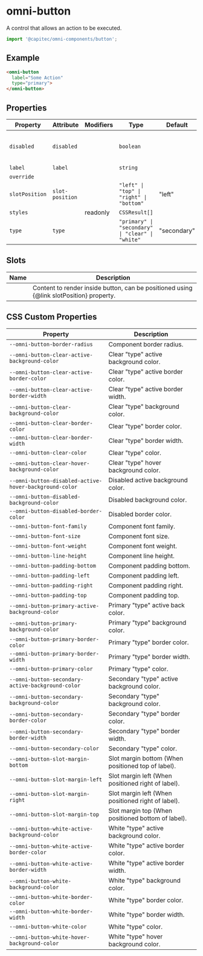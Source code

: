 # omni-button

A control that allows an action to be executed.

```js 
import '@capitec/omni-components/button'; 
```

## Example

```html
<omni-button   label="Some Action"  type="primary"></omni-button>
```

## Properties

| Property       | Attribute       | Modifiers | Type                                             | Default     | Description                             |
|----------------|-----------------|-----------|--------------------------------------------------|-------------|-----------------------------------------|
| `disabled`     | `disabled`      |           | `boolean`                                        |             | Indicator if the component is disabled. |
| `label`        | `label`         |           | `string`                                         |             | Text label.                             |
| `override`     |                 |           |                                                  |             |                                         |
| `slotPosition` | `slot-position` |           | `"left" \| "top" \| "right" \| "bottom"`         | "left"      | Position of slotted content.            |
| `styles`       |                 | readonly  | `CSSResult[]`                                    |             |                                         |
| `type`         | `type`          |           | `"primary" \| "secondary" \| "clear" \| "white"` | "secondary" | Display type.                           |

## Slots

| Name | Description                                      |
|------|--------------------------------------------------|
|      | Content to render inside button, can be positioned using {@link slotPosition} property. |

## CSS Custom Properties

| Property                                         | Description                                      |
|--------------------------------------------------|--------------------------------------------------|
| `--omni-button-border-radius`                    | Component border radius.                         |
| `--omni-button-clear-active-background-color`    | Clear "type" active background color.            |
| `--omni-button-clear-active-border-color`        | Clear "type" active border color.                |
| `--omni-button-clear-active-border-width`        | Clear "type" active border width.                |
| `--omni-button-clear-background-color`           | Clear "type" background color.                   |
| `--omni-button-clear-border-color`               | Clear "type" border color.                       |
| `--omni-button-clear-border-width`               | Clear "type" border width.                       |
| `--omni-button-clear-color`                      | Clear "type" color.                              |
| `--omni-button-clear-hover-background-color`     | Clear "type" hover background color.             |
| `--omni-button-disabled-active-hover-background-color` | Disabled active background color.                |
| `--omni-button-disabled-background-color`        | Disabled background color.                       |
| `--omni-button-disabled-border-color`            | Disabled border color.                           |
| `--omni-button-font-family`                      | Component font family.                           |
| `--omni-button-font-size`                        | Component font size.                             |
| `--omni-button-font-weight`                      | Component font weight.                           |
| `--omni-button-line-height`                      | Component line height.                           |
| `--omni-button-padding-bottom`                   | Component padding bottom.                        |
| `--omni-button-padding-left`                     | Component padding left.                          |
| `--omni-button-padding-right`                    | Component padding right.                         |
| `--omni-button-padding-top`                      | Component padding top.                           |
| `--omni-button-primary-active-background-color`  | Primary "type" active back color.                |
| `--omni-button-primary-background-color`         | Primary "type" background color.                 |
| `--omni-button-primary-border-color`             | Primary "type" border color.                     |
| `--omni-button-primary-border-width`             | Primary "type" border width.                     |
| `--omni-button-primary-color`                    | Primary "type" color.                            |
| `--omni-button-secondary-active-background-color` | Secondary "type" active background color.        |
| `--omni-button-secondary-background-color`       | Secondary "type" background color.               |
| `--omni-button-secondary-border-color`           | Secondary "type" border color.                   |
| `--omni-button-secondary-border-width`           | Secondary "type" border width.                   |
| `--omni-button-secondary-color`                  | Secondary "type" color.                          |
| `--omni-button-slot-margin-bottom`               | Slot margin bottom (When positioned top of label). |
| `--omni-button-slot-margin-left`                 | Slot margin left (When positioned right of label). |
| `--omni-button-slot-margin-right`                | Slot margin left (When positioned right of label). |
| `--omni-button-slot-margin-top`                  | Slot margin top (When positioned bottom of label). |
| `--omni-button-white-active-background-color`    | White "type" active background color.            |
| `--omni-button-white-active-border-color`        | White "type" active border color.                |
| `--omni-button-white-active-border-width`        | White "type" active border width.                |
| `--omni-button-white-background-color`           | White "type" background color.                   |
| `--omni-button-white-border-color`               | White "type" border color.                       |
| `--omni-button-white-border-width`               | White "type" border width.                       |
| `--omni-button-white-color`                      | White "type" color.                              |
| `--omni-button-white-hover-background-color`     | White "type" hover background color.             |
